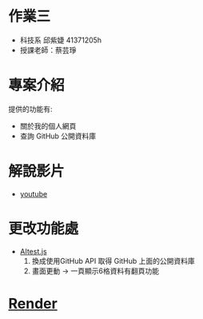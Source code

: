 # 作業三 
- 科技系 邱紫婕 41371205h
- 授課老師：蔡芸琤

# 專案介紹
提供的功能有:
- 關於我的個人網頁
- 查詢 GitHub 公開資料庫

# 解說影片
- [youtube](https://youtu.be/4-I18_DiCDk)

# 更改功能處
- [AItest.js](https://github.com/amy-chiou-hub/my-app-2/blob/main/my-app-2/src/AItest.js)
    1. 換成使用GitHub API 取得 GitHub 上面的公開資料庫
    2. 畫面更動 -> 一頁顯示6格資料有翻頁功能
# [Render](https://my-app-2-i7e0.onrender.com)
